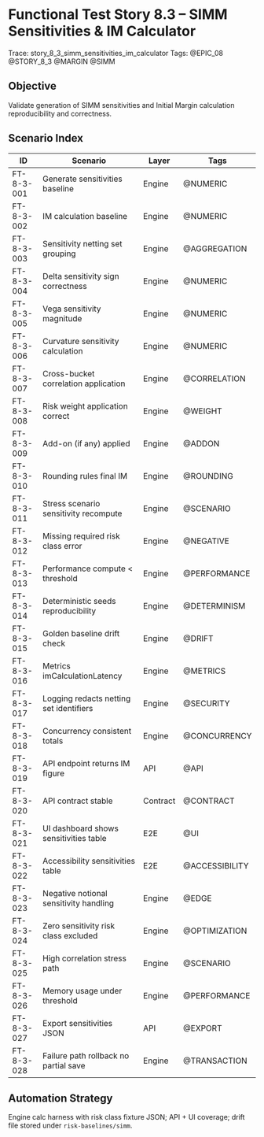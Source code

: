 # Functional Test Story 8.3 – SIMM Sensitivities & IM Calculator

Trace: story_8_3_simm_sensitivities_im_calculator
Tags: @EPIC_08 @STORY_8_3 @MARGIN @SIMM

## Objective
Validate generation of SIMM sensitivities and Initial Margin calculation reproducibility and correctness.

## Scenario Index
| ID | Scenario | Layer | Tags |
|----|----------|-------|------|
| FT-8-3-001 | Generate sensitivities baseline | Engine | @NUMERIC |
| FT-8-3-002 | IM calculation baseline | Engine | @NUMERIC |
| FT-8-3-003 | Sensitivity netting set grouping | Engine | @AGGREGATION |
| FT-8-3-004 | Delta sensitivity sign correctness | Engine | @NUMERIC |
| FT-8-3-005 | Vega sensitivity magnitude | Engine | @NUMERIC |
| FT-8-3-006 | Curvature sensitivity calculation | Engine | @NUMERIC |
| FT-8-3-007 | Cross-bucket correlation application | Engine | @CORRELATION |
| FT-8-3-008 | Risk weight application correct | Engine | @WEIGHT |
| FT-8-3-009 | Add-on (if any) applied | Engine | @ADDON |
| FT-8-3-010 | Rounding rules final IM | Engine | @ROUNDING |
| FT-8-3-011 | Stress scenario sensitivity recompute | Engine | @SCENARIO |
| FT-8-3-012 | Missing required risk class error | Engine | @NEGATIVE |
| FT-8-3-013 | Performance compute < threshold | Engine | @PERFORMANCE |
| FT-8-3-014 | Deterministic seeds reproducibility | Engine | @DETERMINISM |
| FT-8-3-015 | Golden baseline drift check | Engine | @DRIFT |
| FT-8-3-016 | Metrics imCalculationLatency | Engine | @METRICS |
| FT-8-3-017 | Logging redacts netting set identifiers | Engine | @SECURITY |
| FT-8-3-018 | Concurrency consistent totals | Engine | @CONCURRENCY |
| FT-8-3-019 | API endpoint returns IM figure | API | @API |
| FT-8-3-020 | API contract stable | Contract | @CONTRACT |
| FT-8-3-021 | UI dashboard shows sensitivities table | E2E | @UI |
| FT-8-3-022 | Accessibility sensitivities table | E2E | @ACCESSIBILITY |
| FT-8-3-023 | Negative notional sensitivity handling | Engine | @EDGE |
| FT-8-3-024 | Zero sensitivity risk class excluded | Engine | @OPTIMIZATION |
| FT-8-3-025 | High correlation stress path | Engine | @SCENARIO |
| FT-8-3-026 | Memory usage under threshold | Engine | @PERFORMANCE |
| FT-8-3-027 | Export sensitivities JSON | API | @EXPORT |
| FT-8-3-028 | Failure path rollback no partial save | Engine | @TRANSACTION |

## Automation Strategy
Engine calc harness with risk class fixture JSON; API + UI coverage; drift file stored under `risk-baselines/simm`.
